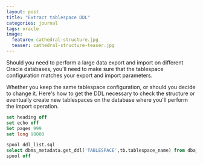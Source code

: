 ```yaml
---
layout: post
title: "Extract tablespace DDL"
categories: journal
tags: oracle
image:
  feature: cathedral-structure.jpg
  teaser: cathedral-structure-teaser.jpg
---
```


Should you need to perform a large data export and import on different Oracle databases, you'll need to make sure that the tablespace configuration matches your export and import parameters.

Whether you keep the same tablespace configuration, or should you decide to change it. Here's how to get the DDL necessary to check the structure or eventually create new tablespaces on the database where you'll perform the import operation.

```sql
set heading off
set echo off
Set pages 999
set long 90000

spool ddl_list.sql
select dbms_metadata.get_ddl('TABLESPACE',tb.tablespace_name) from dba_tablespaces tb;
spool off
```
